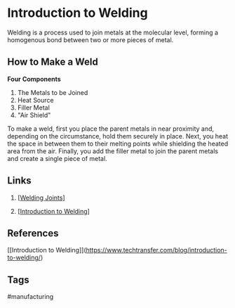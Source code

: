# Introduction to Welding

Welding is a process used to join metals at the molecular level, forming a homogenous bond between two or more pieces of metal.

## How to Make a Weld
**Four Components**
1. The Metals to be Joined  
2. Heat Source  
3. Filler Metal  
4. "Air Shield"  

To make a weld, first you place the parent metals in near proximity and, depending on the circumstance, hold them securely in place. Next, you heat the space in between them to their melting points while shielding the heated area from the air. Finally, you add the filler metal to join the parent metals and create a single piece of metal.  

## Links
1. [\[Welding Joints\]](../202204162211)

2. [\[Introduction to Welding\]](../202204162147)

## References
\[[Introduction to Welding]\](https://www.techtransfer.com/blog/introduction-to-welding/)

## Tags
#manufacturing
